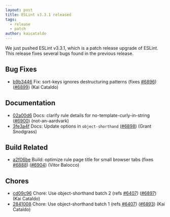 ```yaml
---
layout: post
title: ESLint v3.3.1 released
tags:
  - release
  - patch
author: kaicataldo
---
```


We just pushed ESLint v3.3.1, which is a patch release upgrade of ESLint. This release  fixes several bugs found in the previous release.










## Bug Fixes


* [b9b3446](https://github.com/eslint/eslint/commit/b9b3446) Fix: sort-keys ignores destructuring patterns (fixes [#6896](https://github.com/eslint/eslint/issues/6896)) ([#6899](https://github.com/eslint/eslint/issues/6899)) (Kai Cataldo)




## Documentation


* [02a00d6](https://github.com/eslint/eslint/commit/02a00d6) Docs: clarify rule details for no-template-curly-in-string ([#6900](https://github.com/eslint/eslint/issues/6900)) (not-an-aardvark)
* [3fe3a4f](https://github.com/eslint/eslint/commit/3fe3a4f) Docs: Update options in `object-shorthand` ([#6898](https://github.com/eslint/eslint/issues/6898)) (Grant Snodgrass)






## Build Related


* [a2f06be](https://github.com/eslint/eslint/commit/a2f06be) Build: optimize rule page title for small browser tabs (fixes [#6888](https://github.com/eslint/eslint/issues/6888)) ([#6904](https://github.com/eslint/eslint/issues/6904)) (Vitor Balocco)




## Chores


* [cd09c96](https://github.com/eslint/eslint/commit/cd09c96) Chore: Use object-shorthand batch 2 (refs [#6407](https://github.com/eslint/eslint/issues/6407)) ([#6897](https://github.com/eslint/eslint/issues/6897)) (Kai Cataldo)
* [2841008](https://github.com/eslint/eslint/commit/2841008) Chore: Use object-shorthand batch 1 (refs [#6407](https://github.com/eslint/eslint/issues/6407)) ([#6893](https://github.com/eslint/eslint/issues/6893)) (Kai Cataldo)
